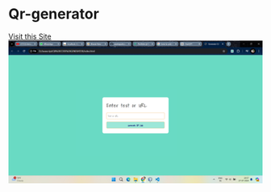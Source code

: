 # Qr-generator

<a href="https://pankajsahcse.github.io/Qr-generator/">Visit this Site</a>
<img src="Qr.png" alt="">
